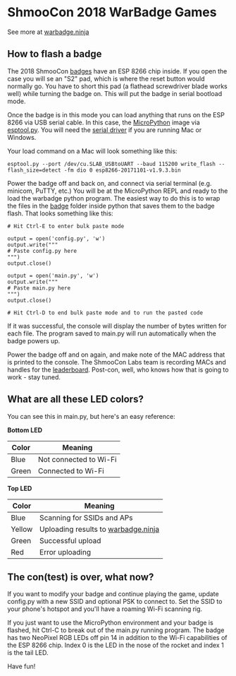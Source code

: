 # ShmooCon 2018 WarBadge Games
See more at [warbadge.ninja](https://warbadge.ninja)

## How to flash a badge
The 2018 ShmooCon [badges](https://www.instagram.com/warbadge/) have an ESP 8266 chip inside. If you open the case you will se an "S2" pad, which is where the reset button would normally go. You have to short this pad (a flathead screwdriver blade works well) while turning the badge on. This will put the badge in serial bootload mode.

Once the badge is in this mode you can load anything that runs on the ESP 8266 via USB serial cable. In this case, the [MicroPython](https://docs.micropython.org/en/latest/esp8266/esp8266/tutorial/intro.html) image via [esptool.py](https://github.com/espressif/esptool). You will need the [serial driver](https://www.silabs.com/products/development-tools/software/usb-to-uart-bridge-vcp-drivers) if you are running Mac or Windows.

Your load command on a Mac will look something like this:
```
esptool.py --port /dev/cu.SLAB_USBtoUART --baud 115200 write_flash --flash_size=detect -fm dio 0 esp8266-20171101-v1.9.3.bin
```

Power the badge off and back on, and connect via serial terminal (e.g. minicom, PuTTY, etc.) You will be at the MicroPython REPL and ready to the load the warbadge python program. The easiest way to do this is to wrap the files in the [badge](https://github.com/robotlandman/warbadge/tree/master/badge) folder inside python that saves them to the badge flash. That looks something like this:
```
# Hit Ctrl-E to enter bulk paste mode

output = open('config.py', 'w')
output.write("""
# Paste config.py here
""")
output.close()

output = open('main.py', 'w')
output.write("""
# Paste main.py here
""")
output.close()

# Hit Ctrl-D to end bulk paste mode and to run the pasted code
```

If it was successful, the console will display the number of bytes written for each file. The program saved to main.py will run automatically when the badge powers up.

Power the badge off and on again, and make note of the MAC address that is printed to the console. The ShmooCon Labs team is recording MACs and handles for the [leaderboard](https://warbadge.ninja/scoreboard). Post-con, well, who knows how that is going to work - stay tuned.

## What are all these LED colors?
You can see this in main.py, but here's an easy reference:

**Bottom LED**

Color | Meaning
----- | -------
Blue | Not connected to Wi-Fi
Green | Connected to Wi-Fi

**Top LED**

Color | Meaning
----- | -------
Blue | Scanning for SSIDs and APs
Yellow | Uploading results to [warbadge.ninja](https://warbadge.ninja/scoreboard)
Green | Successful upload
Red | Error uploading

## The con(test) is over, what now?

If you want to modify your badge and continue playing the game, update config.py with a new SSID and optional PSK to connect to. Set the SSID to your phone's hotspot and you'll have a roaming Wi-Fi scanning rig.

If you just want to use the MicroPython environment and your badge is flashed, hit Ctrl-C to break out of the main.py running program. The badge has two NeoPixel RGB LEDs off pin 14 in addition to the Wi-Fi capabilities of the ESP 8266 chip. Index 0 is the LED in the nose of the rocket and index 1 is the tail LED.

Have fun!